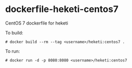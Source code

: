 dockerfile-heketi-centos7
=========================

CentOS 7 dockerfile for heketi

To build:

    # docker build --rm --tag <username>/heketi:centos7 .

To run:

    # docker run -d -p 8080:8080 <username>/heketi:centos7
